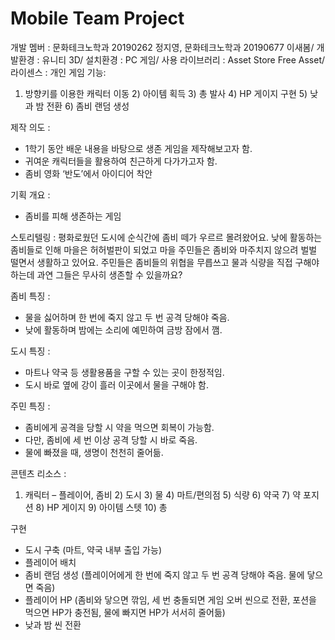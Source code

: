 # Mobile Team Project 
개발 멤버 : 문화테크노학과 20190262 정지영, 문화테크노학과 20190677 이새봄/ 개발환경 : 유니티 3D/ 설치환경 : PC 게임/ 사용 라이브러리 : Asset Store Free Asset/ 라이센스 : 개인
게임 기능:
1) 방향키를 이용한 캐릭터 이동 2) 아이템 획득 3) 총 발사 4) HP 게이지 구현 5) 낮과 밤 전환 6) 좀비 랜덤 생성

제작 의도 :
- 1학기 동안 배운 내용을 바탕으로 생존 게임을 제작해보고자 함. 
- 귀여운 캐릭터들을 활용하여 친근하게 다가가고자 함. 
- 좀비 영화 ‘반도’에서 아이디어 착안
 
기획 개요 :
- 좀비를 피해 생존하는 게임

스토리텔링 :
평화로웠던 도시에 순식간에 좀비 떼가 우르르 몰려왔어요. 낮에 활동하는 좀비들로 인해 마을은 허허벌판이 되었고 마을 주민들은 좀비와 마주치지 않으려 벌벌 떨면서 생활하고 있어요. 주민들은 좀비들의 위협을 무릅쓰고 물과 식량을 직접 구해야 하는데 과연 그들은 무사히 생존할 수 있을까요?

좀비 특징 : 
- 물을 싫어하며 한 번에 죽지 않고 두 번 공격 당해야 죽음. 
- 낮에 활동하며 밤에는 소리에 예민하여 금방 잠에서 깸.

도시 특징 :
- 마트나 약국 등 생활용품을 구할 수 있는 곳이 한정적임. 
- 도시 바로 옆에 강이 흘러 이곳에서 물을 구해야 함. 


주민 특징 :
- 좀비에게 공격을 당할 시 약을 먹으면 회복이 가능함.
- 다만, 좀비에 세 번 이상 공격 당할 시 바로 죽음. 
- 물에 빠졌을 때, 생명이 천천히 줄어듦. 

콘텐츠 리소스 <Asset Store Free Asset> :
1) 캐릭터 – 플레이어, 좀비 2) 도시 3) 물 4) 마트/편의점 5) 식량 6) 약국 7) 약 포지션 8) HP 게이지 9) 아이템 스텟 10) 총

구현

 - 도시 구축 (마트, 약국 내부 출입 가능)
 - 플레이어 배치
 - 좀비 랜덤 생성
 (플레이어에게 한 번에 죽지 않고 두 번 공격 당해야 죽음. 물에 닿으면 죽음) 
 - 플레이어 HP 
 (좀비와 닿으면 깎임, 세 번 충돌되면 게임 오버 씬으로 전환, 포션을 먹으면 HP가 충전됨, 물에 빠지면 HP가 서서히 줄어듦)
 - 낮과 밤 씬 전환
